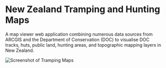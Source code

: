 <!-- Project Title -->
# New Zealand Tramping and Hunting Maps

<!-- Project Description -->
A map viewer web application combining numerous data sources from ARCGIS and the Department of Conservation (DOC) to visualise DOC tracks, huts, public land, hunting areas, and topographic mapping layers in New Zealand.

![Screenshot of Tramping Maps](https://i.imgur.com/UagiEEO.jpg)
